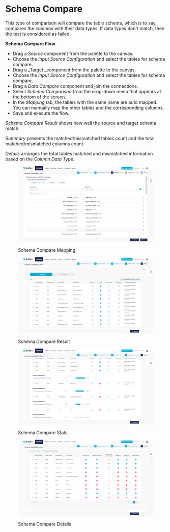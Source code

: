 # Schema Compare

This type of comparison will compare the table schema, which is to say, compares the columns with their data types. If data types don't match, then the test is considered as failed.

**Schema Compare Flow**

* Drag a _Source_ component from the palette to the canvas.
* Choose the _Input Source Configuration_ and select the tables for schema compare.
* Drag a \_Target \_component from the palette to the canvas.
* Choose the _Input Source Configuration_ and select the tables for schema compare.
* Drag a _Data Compare_ component and join the connections.
* Select _Schema Comparison_ from the drop-down menu that appears at the bottom of the screen.
* In the _Mapping_ tab, the tables with the same name are auto mapped. You can manually map the other tables and the corresponding columns.
* Save and execute the flow.

_Schema Compare Result_ shows how well the source and target schema match.

_Summary_ presents the matched/mismatched tables count and the total matched/mismatched columns count.

_Details_ arranges the total tables matched and mismatched information based on the _Column Data Type._

<figure><img src="../../../../.gitbook/assets/Screenshot (428).png" alt=""><figcaption><p>Schema Compare Mapping</p></figcaption></figure>

<figure><img src="../../../../.gitbook/assets/Screenshot (429).png" alt=""><figcaption><p>Schema Compare Result</p></figcaption></figure>

<figure><img src="../../../../.gitbook/assets/Screenshot (430).png" alt=""><figcaption><p>Schema Compare Stats</p></figcaption></figure>

<figure><img src="../../../../.gitbook/assets/Screenshot (431).png" alt=""><figcaption><p>Schema Compare Details</p></figcaption></figure>
